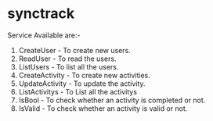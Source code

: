 # synctrack

Service Available are:-

1. CreateUser - To create new users.
2. ReadUser - To read the users.
3. ListUsers - To list all the users.
4. CreateActivity - To create new activities.
5. UpdateActivity - To update the activity.
6. ListActivitys - To List all the activitys
7. IsBool - To check whether an activity is completed or not.
8. IsValid - To check whether an activity is valid or not.
